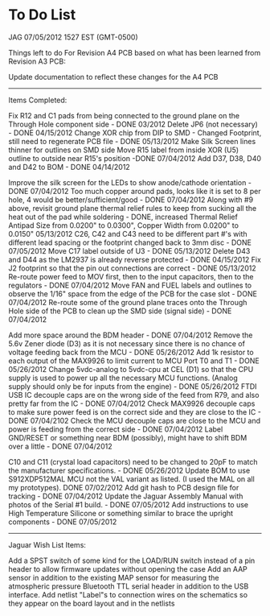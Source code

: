 # To Do List

JAG 07/05/2012 1527 EST (GMT-0500)

Things left to do For Revision A4 PCB based on what has been learned from Revision A3 PCB:

Update documentation to reflect these changes for the A4 PCB

----------
Items Completed:

Fix R12 and C1 pads from being connected to the ground plane on the Through Hole component side - DONE 03/2012
Delete JP6 (not necessary) - DONE 04/15/2012
Change XOR chip from DIP to SMD - Changed Footprint, still need to regenerate PCB file - DONE 05/13/2012 
Make Silk Screen lines thinner for outlines on SMD side
Move R15 label from inside XOR (U5) outline to outside near R15's position -DONE 07/04/2012
Add D37, D38, D40 and D42 to BOM - DONE 04/14/2012

Improve the silk screen for the LEDs to show anode/cathode orientation - DONE 07/04/2012
Too much copper around pads, looks like it is set to 8 per hole, 4 would be better/sufficient/good - DONE 07/04/2012
Along with #9 above, revisit ground plane thermal relief rules to keep from sucking all the heat out of the pad while soldering - DONE, increased Thermal Relief Antipad Size from 0.0200" to 0.0300", Copper Width from 0.0200" to 0.0150" 05/13/2012
C26, C42 and C43 need to be different part #'s with different lead spacing or the footprint changed back to 3mm disc - DONE 07/05/2012
Move C17 label outside of U3 - DONE 05/13/2012
Delete D43 and D44 as the LM2937 is already reverse protected - DONE 04/15/2012
Fix J2 footprint so that the pin out connections are correct - DONE 05/13/2012
Re-route power feed to MOV first, then to the input capacitors, then to the regulators - DONE 07/04/2012
Move FAN and FUEL labels and outlines to observe the 1/16" space from the edge of the PCB for the case slot - DONE 07/04/2012
Re-route some of the ground plane traces onto the Through Hole side of the PCB to clean up the SMD side (signal side) - DONE 07/04/2012

Add more space around the BDM header - DONE 07/04/2012
Remove the 5.6v Zener diode (D3) as it is not necessary since there is no chance of voltage feeding back from the MCU - DONE 05/26/2012
Add 1k resistor to each output of the MAX9926 to limit current to MCU Port T0 and T1 - DONE 05/26/2012
Change 5vdc-analog to 5vdc-cpu at CEL (D1) so that the CPU supply is used to power up all the necessary MCU functions. (Analog supply should only be for inputs from the engine) - DONE 05/26/2012
FTDI USB IC decouple caps are on the wrong side of the feed from R79, and also pretty far from the IC - DONE 07/04/2012
Check MAX9926 decouple caps to make sure power feed is on the correct side and they are close to the IC - DONE 07/04/2102
Check the MCU decouple caps are close to the MCU and power is feeding from the correct side - DONE 07/04/2012
Label GND/RESET or something near BDM (possibly), might have to shift BDM over a little - DONE 07/04/2012

C10 and C11 (crystal load capacitors) need to be changed to 20pF to match the manufacturer specifications. - DONE 05/26/2012
Update BOM to use S912XDP512MAL MCU not the VAL variant as listed. (I used the MAL on all my prototypes). DONE 07/02/2012
Add git hash to PCB design file for tracking - DONE 07/04/2012
Update the Jaguar Assembly Manual with photos of the Serial #1 build. - DONE 07/05/2012
Add instructions to use High Temperature Silicone or something similar to brace the upright components - DONE 07/05/2012

 
----------
Jaguar Wish List Items:

Add a SPST switch of some kind for the LOAD/RUN switch instead of a pin header to allow firmware updates without opening the case
Add an AAP sensor in addition to the existing MAP sensor for measuring the atmospheric pressure
Bluetooth TTL serial header in addition to the USB interface.
Add netlist "Label"s to connection wires on the schematics so they appear on the board layout and in the netlists

